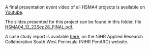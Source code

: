 A final presentation event video of all HSMA4 projects is available on [Youtube](https://www.youtube.com/watch?v=F47VmyK4vms).

The slides presented for this project can be found in this folder, file [HSMA04_12_22Sep28_FINAL.pdf](./HSMA04_12_22Sep28_FINAL.pdf).

A case study report is available [here](https://arc-swp.nihr.ac.uk/news/pifu-waiting-times/), on the NIHR Applied Research Collaboration South West Peninsula (NIHR PenARC) website.